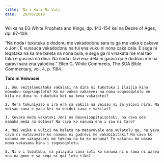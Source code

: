 ```yaml
---
title:  Na i Kuri Ni Vuli
date:   28/06/2019
---
```


Wilika na EG White Prophets and Kings, dp. 143-154 kei na Desire of Ages, dp. 97-108.

“Na noda i tukutuku e dodonu me vakadodonu sara tu ga me vaka e cakava o Joni. E vunauca vakadodonu na tui ena vuku ni nona caka cala. E sega ni leqataka na ka me baleta na nona bula, e sega ga ni vinakata me mai tao toka e gusuna na dina. Na noda i tavi ena dela ni gauna qo e dodonu me na qaravi sara ena yalodina.” Ellen G. White Comments, The SDA Bible Commentary, vol. 4, p. 1184.

**Taro ni Veiwasei**

`1. Dou veitalanoataka vakalasi na dina ni tukutuku i Ilaijia kina nomudou soqosoqolotu? Ko na vukea vakaevei na nomu soqosoqolotu me kila na dina ni tukutuku kei na kena vakatetei?`

`2. Mera tukuniyalo o ira era sa vakila na veisau ni sa yacovi nira. Na veisau cava e yaco kei na duidui cava e vakilai?`

`3. Kevaka meda vakataki Joni na Dauveipapitaisotaki, na cava eda namaka meda na sotava? Na cava ko nanuma ena i sau ni taro?`

`4. Mai veika e vulici me baleta na matavuvale ena vulatolu qo, na yavu cava ni matavuvale ko nanuma ni gadrevi me vakabibitaki? Na cava ko nanuma me vakayacori me tokona na ka ko nanuma? Tu vakarau mo wasea nomu vakasama kina i soqosoqolotu.`

`5. Ni o i tubutubu, na yalayala cava soti ko nanuma ni o rawa ni wasea vua na gone e sa sega ni qai lotu tiko?`